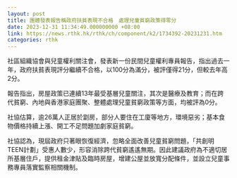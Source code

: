```yaml
---
layout: post
title: 團體發表報告稱政府扶貧表現不合格　處理兒童貧窮政策得零分
date: 2023-12-31 11:34:49.000000000 +08:00
link: https://news.rthk.hk/rthk/ch/component/k2/1734392-20231231.htm
categories: rthk
---
```


社區組織協會與兒童權利關注會，發表新一份民間兒童權利專員報告，指出過去一年，政府扶貧表現評分繼續不合格，以100分為滿分，被評僅得21分，但較去年高2分。

報告指出，房屋政策已連續13年最受基層兒童關注，其次是醫療及教育；而在跨代貧窮、內地與香港家庭團聚、整體處理兒童貧窮政策等方面，均被評為0分。

社協估算，逾26萬人正居於劏房，部分人要住在工廈等地方，環境惡劣；基本食物價格持續上漲、開工不足問題加劇家庭貧窮。

社協認為，現屆政府只著眼恢復經濟，忽略全面改善兒童貧窮問題，「共創明TEEN計劃」受惠人數少，形容消除跨代貧窮遙遙無期。因此建議政府為不適切居所基層住戶，提供租金津貼及臨時房屋，增建公屋並放寬分配條件，並設立兒童事務專員落實監察相關機制。
